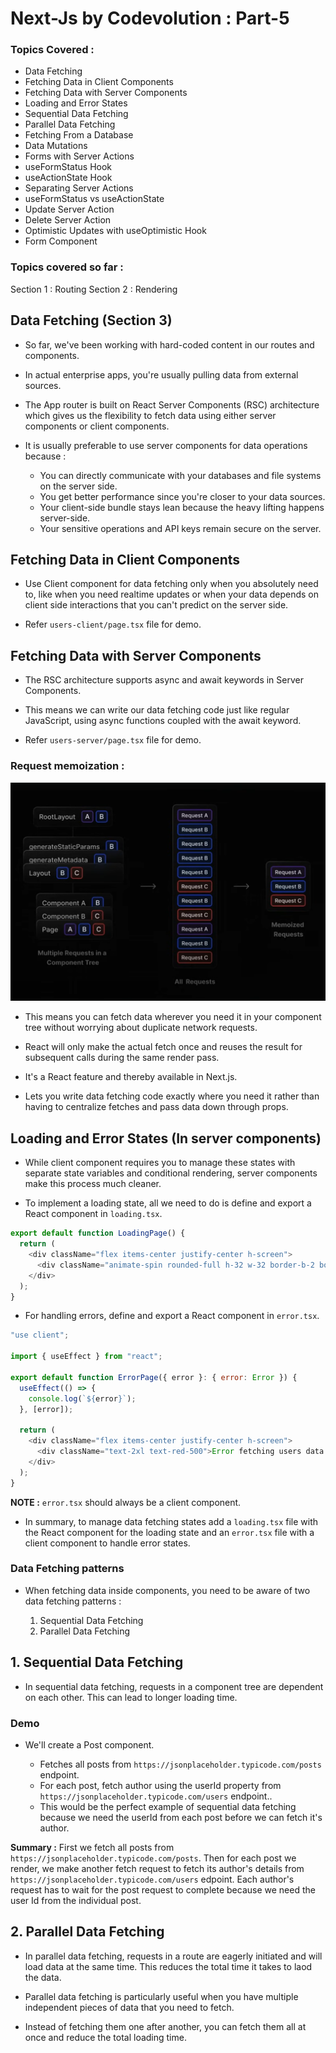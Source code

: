 # Next-Js by Codevolution : Part-5

### Topics Covered :

- Data Fetching
- Fetching Data in Client Components
- Fetching Data with Server Components
- Loading and Error States
- Sequential Data Fetching
- Parallel Data Fetching
- Fetching From a Database
- Data Mutations
- Forms with Server Actions
- useFormStatus Hook
- useActionState Hook
- Separating Server Actions
- useFormStatus vs useActionState
- Update Server Action
- Delete Server Action
- Optimistic Updates with useOptimistic Hook
- Form Component

### Topics covered so far :

Section 1 : Routing
Section 2 : Rendering

## Data Fetching (Section 3)

- So far, we've been working with hard-coded content in our routes and components.

- In actual enterprise apps, you're usually pulling data from external sources.

- The App router is built on React Server Components (RSC) architecture which gives us the flexibility to fetch data using either server components or client components.

- It is usually preferable to use server components for data operations because :

    - You can directly communicate with your databases and file systems on the server side.
    - You get better performance since you're closer to your data sources.
    - Your client-side bundle stays lean because the heavy lifting happens server-side.
    - Your sensitive operations and API keys remain secure on the server.

## Fetching Data in Client Components

- Use Client component for data fetching only when you absolutely need to, like when you need realtime updates or when your data depends on client side interactions that you can't predict on the server side.

- Refer `users-client/page.tsx` file for demo.

## Fetching Data with Server Components

- The RSC architecture supports async and await keywords in Server Components.

- This means we can write our data fetching code just like regular JavaScript, using async functions coupled with the await keyword.

- Refer `users-server/page.tsx` file for demo.

### Request memoization : 

<img src="./assets/Pic-1.png" />

- This means you can fetch data wherever you need it in your component tree without worrying about duplicate network requests.

- React will only make the actual fetch once and reuses the result for subsequent calls during the same render pass.

- It's a React feature and thereby available in Next.js.

- Lets you write data fetching code exactly where you need it rather than having to centralize fetches and pass data down through props.

## Loading and Error States (In server components)

- While client component requires you to manage these states with separate state variables and conditional rendering, server components make this process much cleaner.

- To implement a loading state, all we need to do is define and export a React component in `loading.tsx`.

```js
export default function LoadingPage() {
  return (
    <div className="flex items-center justify-center h-screen">
      <div className="animate-spin rounded-full h-32 w-32 border-b-2 border-t-2 border-white" />
    </div>
  );
}
```

- For handling errors, define and export a React component in `error.tsx`.

```js
"use client";

import { useEffect } from "react";

export default function ErrorPage({ error }: { error: Error }) {
  useEffect(() => {
    console.log(`${error}`);
  }, [error]);

  return (
    <div className="flex items-center justify-center h-screen">
      <div className="text-2xl text-red-500">Error fetching users data!!</div>
    </div>
  );
}
```

**NOTE :** `error.tsx` should always be a client component.

- In summary, to manage data fetching states add a `loading.tsx` file with the React component for the loading state and an `error.tsx` file with a client component to handle error states.

### Data Fetching patterns 

- When fetching data inside components, you need to be aware of two data fetching patterns :

    1. Sequential Data Fetching 
    2. Parallel Data Fetching 

## 1. Sequential Data Fetching

- In sequential data fetching, requests in a component tree are dependent on each other. This can lead to longer loading time.

### Demo 

- We'll create a Post component.

    - Fetches all posts from `https://jsonplaceholder.typicode.com/posts` endpoint.
    - For each post, fetch author using the userId property from `https://jsonplaceholder.typicode.com/users` endpoint..
    - This would be the perfect example of sequential data fetching because we need the userId from each post before we can fetch it's author.

**Summary :** First we fetch all posts from `https://jsonplaceholder.typicode.com/posts`. Then for each post we render, we make another fetch request to fetch its author's details from `https://jsonplaceholder.typicode.com/users` edpoint. Each author's request has to wait for the post request to complete because we need the user Id from the individual post.

## 2. Parallel Data Fetching

- In parallel data fetching, requests in a route are eagerly initiated and will load data at the same time. This reduces the total time it takes to laod the data.

- Parallel data fetching is particularly useful when you have multiple independent pieces of data that you need to fetch. 

- Instead of fetching them one after another, you can fetch them all at once and reduce the total loading time.